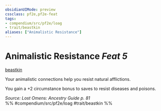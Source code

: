 ```yaml
---
obsidianUIMode: preview
cssclass: pf2e,pf2e-feat
tags:
- compendium/src/pf2e/loag
- trait/beastkin
aliases: ["Animalistic Resistance"]
---
```

# Animalistic Resistance  *Feat 5*  
[beastkin](../../Rules/traits/beastkin-loag.md)  


Your animalistic connections help you resist natural afflictions.

You gain a +2 circumstance bonus to saves to resist diseases and poisons.

*Source: Lost Omens: Ancestry Guide p. 81*  
%% #compendium/src/pf2e/loag #trait/beastkin %%